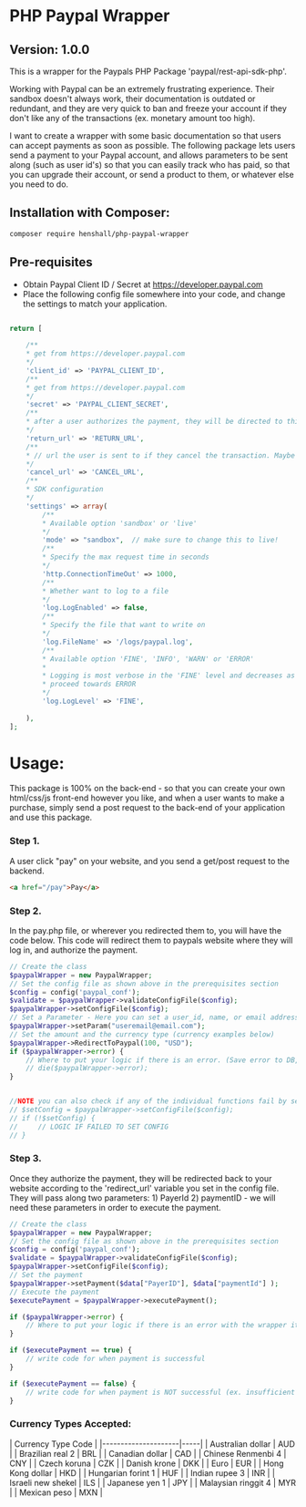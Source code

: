 # PHP Paypal Wrapper
## Version: 1.0.0

This is a wrapper for the Paypals PHP Package 'paypal/rest-api-sdk-php'.

Working with Paypal can be an extremely frustrating experience. Their sandbox doesn't always work, their documentation is outdated or redundant, and they are very quick to ban and freeze your account if they don't like any of the transactions (ex. monetary amount too high). 

I want to create a wrapper with some basic documentation so that users can accept payments as soon as possible. The following package lets users send a payment to your Paypal account, and allows parameters to be sent along (such as user id's) so that you can easily track who has paid, so that you can upgrade their account, or send a product to them, or whatever else you need to do. 


## Installation with Composer:
```bash
composer require henshall/php-paypal-wrapper
```

## Pre-requisites
- Obtain Paypal Client ID / Secret at https://developer.paypal.com
- Place the following config file somewhere into your code, and change the settings to match your application.
```php

return [
    
    /**
    * get from https://developer.paypal.com
    */
    'client_id' => 'PAYPAL_CLIENT_ID',
    /**
    * get from https://developer.paypal.com
    */ 
    'secret' => 'PAYPAL_CLIENT_SECRET', 
    /**
    * after a user authorizes the payment, they will be directed to this url. This is where we will place the logic from step 2 below.
    */
    'return_url' => 'RETURN_URL',
    /**
    * // url the user is sent to if they cancel the transaction. Maybe you can bring the user back to your homepage with a message saying they cancelled the transaction.
    */
    'cancel_url' => 'CANCEL_URL', 
    /**
    * SDK configuration
    */
    'settings' => array(
        /**
        * Available option 'sandbox' or 'live'
        */
        'mode' => "sandbox",  // make sure to change this to live!
        /**
        * Specify the max request time in seconds
        */
        'http.ConnectionTimeOut' => 1000,
        /**
        * Whether want to log to a file
        */
        'log.LogEnabled' => false,
        /**
        * Specify the file that want to write on
        */
        'log.FileName' => '/logs/paypal.log',
        /**
        * Available option 'FINE', 'INFO', 'WARN' or 'ERROR'
        *
        * Logging is most verbose in the 'FINE' level and decreases as you
        * proceed towards ERROR
        */
        'log.LogLevel' => 'FINE',
        
    ),
];
```

# Usage:

This package is 100% on the back-end - so that you can create your own html/css/js front-end however you like, and when a user wants to make a purchase, simply send a post request to the back-end of your application and use this package.

### Step 1.
A user click "pay" on your website, and you send a get/post request to the backend.
```html
<a href="/pay">Pay</a>
```

### Step 2.
In the pay.php file, or wherever you redirected them to, you will have the code below. This code will redirect them to paypals website where they will log in, and authorize the payment. 
```php
// Create the class
$paypalWrapper = new PaypalWrapper;
// Set the config file as shown above in the prerequisites section
$config = config('paypal_conf');
$validate = $paypalWrapper->validateConfigFile($config);
$paypalWrapper->setConfigFile($config);
// Set a Parameter - Here you can set a user_id, name, or email address to track which user has paid.
$paypalWrapper->setParam("useremail@email.com");
// Set the amount and the currency type (currency examples below)
$paypalWrapper->RedirectToPaypal(100, "USD");
if ($paypalWrapper->error) {
    // Where to put your logic if there is an error. (Save error to DB, or log file, or email to yourself etc.)
    // die($paypalWrapper->error);
}


//NOTE you can also check if any of the individual functions fail by see if they return false. 
// $setConfig = $paypalWrapper->setConfigFile($config);
// if (!$setConfig) {
//     // LOGIC IF FAILED TO SET CONFIG
// }

```


### Step 3.
Once they authorize the payment, they will be redirected back to your website according to the 'redirect_url' variable you set in the config file. They will pass along two parameters: 1) PayerId 2) paymentID  - we will need these parameters in order to execute the payment.
```php
// Create the class
$paypalWrapper = new PaypalWrapper;
// Set the config file as shown above in the prerequisites section
$config = config('paypal_conf');
$validate = $paypalWrapper->validateConfigFile($config); 
$paypalWrapper->setConfigFile($config);
// Set the payment
$paypalWrapper->setPayment($data["PayerID"], $data["paymentId"] );
// Execute the payment
$executePayment = $paypalWrapper->executePayment();

if ($paypalWrapper->error) {
    // Where to put your logic if there is an error with the wrapper itself, or its config
}

if ($executePayment == true) {
    // write code for when payment is successful
}

if ($executePayment == false) {
    // write code for when payment is NOT successful (ex. insufficient funds, or blocked for some reason)
}

```

### Currency Types Accepted:

|  Currency Type       Code |
|---------------------|-----|
| Australian dollar   | AUD |
| Brazilian real 2    | BRL |
| Canadian dollar     | CAD |
| Chinese Renmenbi 4  | CNY |
| Czech koruna        | CZK |
| Danish krone        | DKK |
| Euro                | EUR |
| Hong Kong dollar    | HKD |
| Hungarian forint 1  | HUF |
| Indian rupee 3      | INR |
| Israeli new shekel  | ILS |
| Japanese yen 1      | JPY |
| Malaysian ringgit 4 | MYR |
| Mexican peso        | MXN |



